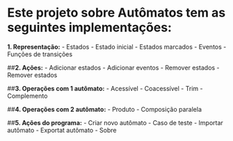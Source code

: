 ﻿# Este projeto sobre Autômatos tem as seguintes implementações:

**1. Representação:**
	- Estados
	- Estado inicial
	- Estados marcados
	- Eventos
	- Funções de transições

##**2. Ações:**
	- Adicionar estados
	- Adicionar eventos
	- Remover estados
	- Remover estados

##**3. Operações com 1 autômato:**
	- Acessível
	- Coacessível
	- Trim
	- Complemento

##**4. Operações com 2 autômato:**
	- Produto
	- Composição paralela

##**5. Ações do programa:**
	- Criar novo autômato
	- Caso de teste
	- Importar autômato
	- Exportat autômato
	- Sobre
